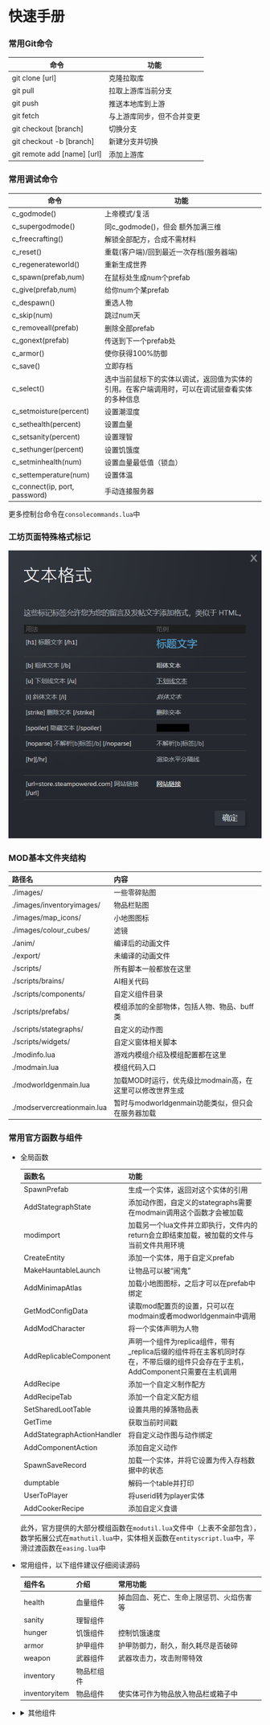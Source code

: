 # 快速手册

### 常用Git命令

| 命令                        | 功能                       |
| --------------------------- | -------------------------- |
| git clone [url]             | 克隆拉取库                 |
| git pull                    | 拉取上游库当前分支         |
| git push                    | 推送本地库到上游           |
| git fetch                   | 与上游库同步，但不合并变更 |
| git checkout [branch]       | 切换分支                   |
| git checkout -b [branch]    | 新建分支并切换             |
| git remote add [name] [url] | 添加上游库                 |

### 常用调试命令

| 命令                          | 功能                                                         |
| ----------------------------- | ------------------------------------------------------------ |
| c_godmode()                   | 上帝模式/复活                                                |
| c_supergodmode()              | 同c_godmode()，但会 额外加满三维                             |
| c_freecrafting()              | 解锁全部配方，合成不需材料                                   |
| c_reset()                     | 重载(客户端)/回到最近一次存档(服务器端)                      |
| c_regenerateworld()           | 重新生成世界                                                 |
| c_spawn(prefab,num)           | 在鼠标处生成num个prefab                                      |
| c_give(prefab,num)            | 给你num个某prefab                                            |
| c_despawn()                   | 重选人物                                                     |
| c_skip(num)                   | 跳过num天                                                    |
| c_removeall(prefab)           | 删除全部prefab                                               |
| c_gonext(prefab)              | 传送到下一个prefab处                                         |
| c_armor()                     | 使你获得100%防御                                             |
| c_save()                      | 立即存档                                                     |
| c_select()                    | 选中当前鼠标下的实体以调试，返回值为实体的引用。在客户端调用时，可以在调试层查看实体的多种信息 |
| c_setmoisture(percent)        | 设置潮湿度                                                   |
| c_sethealth(percent)          | 设置血量                                                     |
| c_setsanity(percent)          | 设置理智                                                     |
| c_sethunger(percent)          | 设置饥饿度                                                   |
| c_setminhealth(num)           | 设置血量最低值（锁血）                                       |
| c_settemperature(num)         | 设置体温                                                     |
| c_connect(ip, port, password) | 手动连接服务器                                               |

更多控制台命令在`consolecommands.lua`中

### 工坊页面特殊格式标记

![img](assets/images/工坊文本格式.png)

### MOD基本文件夹结构

| 路径名                    |                    内容                    |
| :------------------------ | :----------------------------------------- |
| ./images/                 |                一些零碎贴图                |
| ./images/inventoryimages/ |                 物品栏贴图                 |
| ./images/map_icons/ |                 小地图图标                 |
| ./images/colour_cubes/    |                    滤镜                   |
|./anim/						|				编译后的动画文件	|
| ./export/                 |              未编译的动画文件              |
| ./scripts/                |           所有脚本一般都放在这里           |
| ./scripts/brains/         |                 AI相关代码                 |
| ./scripts/components/     |               自定义组件目录               |
| ./scripts/prefabs/        | 模组添加的全部物体，包括人物、物品、buff类 |
| ./scripts/stategraphs/    |               自定义的动作图               |
| ./scripts/widgets/        | 自定义窗体相关脚本 |
| ./modinfo.lua | 游戏内模组介绍及模组配置都在这里 |
| ./modmain.lua | 模组代码入口 |
| ./modworldgenmain.lua | 加载MOD时运行，优先级比modmain高，在这里可以修改世界生成 |
| ./modservercreationmain.lua | 暂时与modworldgenmain功能类似，但只会在服务器加载 |

### 常用官方函数与组件

- 全局函数

  | 函数名                     | 功能                                                         |
  | -------------------------- | ------------------------------------------------------------ |
  | SpawnPrefab                | 生成一个实体，返回对这个实体的引用                           |
  | AddStategraphState         | 添加动作图，自定义的stategraphs需要在modmain调用这个函数才会被加载 |
  | modimport                  | 加载另一个lua文件并立即执行，文件内的return会立即结束加载，被加载的文件与当前文件共用环境 |
  | CreateEntity               | 添加一个实体，用于自定义prefab                               |
  | MakeHauntableLaunch        | 让物品可以被“闹鬼”                                           |
  | AddMinimapAtlas            | 加载小地图图标，之后才可以在prefab中绑定                     |
  | GetModConfigData           | 读取mod配置页的设置，只可以在modmain或者modworldgenmain中调用 |
  | AddModCharacter            | 将一个实体声明为人物                                         |
  | AddReplicableComponent     | 声明一个组件为replica组件，带有_replica后缀的组件将在主客机同时存在，不带后缀的组件只会存在于主机，AddComponent只需要在主机调用 |
  | AddRecipe                  | 添加一个自定义制作配方                                       |
  | AddRecipeTab               | 添加一个自定义配方组                                         |
  | SetSharedLootTable         | 设置共用的掉落物品表                                         |
  | GetTime                    | 获取当前时间戳                                               |
  | AddStategraphActionHandler | 将自定义动作图与动作绑定                                     |
  | AddComponentAction         | 添加自定义动作                                               |
  | SpawnSaveRecord            | 加载一个实体，并将它设置为传入存档数据中的状态               |
  | dumptable                  | 解码一个table并打印                                          |
  | UserToPlayer               | 将userid转为player实体                                       |
  | AddCookerRecipe            | 添加自定义食谱                                               |
  
  此外，官方提供的大部分模组函数在```modutil.lua```文件中（上表不全部包含），数学拓展公式在```mathutil.lua```中，实体相关函数在```entityscript.lua```中，平滑过渡函数在```easing.lua```中

- 常用组件，以下组件建议仔细阅读源码

  | 组件名        | 介绍         | 常用功能                                                     |
  | ------------- | ------------ | ------------------------------------------------------------ |
  | health        | 血量组件     | 掉血回血、死亡、生命上限惩罚、火焰伤害等                     |
  | sanity        | 理智组件     |                                                              |
  | hunger        | 饥饿组件     | 控制饥饿速度                                                 |
  | armor         | 护甲组件     | 护甲防御力，耐久，耐久耗尽是否破碎                           |
  | weapon        | 武器组件     | 武器攻击力，攻击附带特效                                     |
  |inventory|物品栏组件||
  |inventoryitem|物品组件|使实体可作为物品放入物品栏或箱子中|

- <details><summary>其他组件</summary>
  <table><thead><tr><th><span>组件名</span></th><th><span>介绍</span></th><th><span>常用功能</span></th></tr></thead><tbody><tr><td><span>birdspawner</span></td><td><span>鸟类生成点</span></td><td><span>修改生成的鸟类类型、频率等</span></td></tr><tr><td><span>book</span></td><td><span>书籍组件</span></td><td><span>添加自定义书籍时可能会用</span></td></tr><tr><td><span>builder</span></td><td><span>建造组件</span></td><td><span>让玩家可以制作/建造物品，可以在这里修改来实现一键制造、重复制造等</span></td></tr><tr><td><span>burnable</span></td><td><span>可燃组件</span></td><td><span>设置物品燃烧时间，冒烟情况等</span></td></tr><tr><td><span>childspawner</span></td><td><span>巢穴组件</span></td><td><span>绑定到巢穴上来自动生成实体，如猪人、蜘蛛等，可以修改生成条件、生成速度、实体种类、巢穴被攻击时的某些特殊生成</span></td></tr><tr><td><span>colourcube</span></td><td><span>滤镜组件</span></td><td><span>自定义季节、时间、地上地下滤镜</span></td></tr><tr><td><span>combat</span></td><td><span>战斗组件</span></td><td><span>设置攻击伤害、攻击间隔、攻击距离、攻击buff、自动选择目标逻辑</span></td></tr><tr><td><span>container</span></td><td><span>容器组件</span></td><td><span>设置箱子格数，可放入物品判断，箱子内是否可堆叠，箱子是否可打开</span></td></tr><tr><td><span>cookable</span></td><td>&nbsp;</td><td><span>使一个实体可以在火堆上烹饪，可以设置烹饪产品和烹饪回调</span></td></tr><tr><td><span>cooldown</span></td><td><span>cd组件</span></td><td><span>设置某种操作的冷却时间，每个实体同时只可计算一种cd</span></td></tr><tr><td><span>debuff</span></td><td><span>buff组件</span></td><td><span>添加在buff上，SetAttachedFn设置buff被施加到实体时的回调，SetDetachedFn设置buff解除回调，SetExtendedFn设置buff未过期时被上了一个相同buff触发的回调</span></td></tr><tr><td><span>debuffable</span></td><td>&nbsp;</td><td><span>添加在实体上，使该实体可以附加buff并影响</span></td></tr><tr><td><span>deployable</span></td><td>&nbsp;</td><td><span>使实体可以被部署，如耕地机，可以设置部署地皮类型等</span></td></tr><tr><td><span>drawable</span></td><td><span>画板组件</span></td><td><span>使一个实体可以被"画"，如小木牌</span></td></tr><tr><td><span>drownable</span></td><td><span>溺水组件</span></td><td>&nbsp;</td></tr><tr><td><span>dynamicmusic</span></td><td><span>背景音乐组件</span></td><td><span>可以设置/修改不同季节，不同位置的环境背景音乐或与不同敌人作战时的音乐</span></td></tr><tr><td><span>eater</span></td><td>&nbsp;</td><td><span>使实体可以吃东西，可以设置能吃的食品类型，是否可以吃腐烂食物，吃东西时的回调，喜欢吃的食物种类</span></td></tr><tr><td><span>edible</span></td><td>&nbsp;</td><td><span>标记实体为可吃，可以设置食品三维，食品类型，对体温的影响效果，被吃时的回调</span></td></tr><tr><td><span>equippable</span></td><td>&nbsp;</td><td><span>使物品可装备，可设置装备槽，穿上/脱下的回调，装备额外移速，保温效果，防水效果、理智回复效果</span></td></tr><tr><td><span>finiteuses</span></td><td><span>耐久组件</span></td><td><span>设置物品总耐久，单次使用消耗耐久就</span></td></tr><tr><td><span>follower</span></td><td><span>跟随者</span></td><td><span>使生物可以跟随其他生物，可以设置单次跟随最大跟随时间，是否可以随领导者战斗</span></td></tr><tr><td><span>freezable</span></td><td>&nbsp;</td><td><span>设置冰冻抗性</span></td></tr><tr><td><span>fuel</span></td><td>&nbsp;</td><td><span>使物品成为燃料，可以设置燃料种类，燃烧值</span></td></tr><tr><td><span>fueled</span></td><td>&nbsp;</td><td><span>使实体可以燃烧燃料，可以设置燃烧速度，接受燃料的种类等</span></td></tr><tr><td><span>grogginess</span></td><td><span>困倦组件</span></td><td><span>实体被催眠时即与这个组件有关</span></td></tr><tr><td><span>growable</span></td><td><span>成长组件</span></td><td><span>主要用于树木生长，可以设置不同生长阶段的属性</span></td></tr><tr><td><span>harvestable</span></td><td>&nbsp;</td><td><span>主要用于可收获的建筑，如蜂箱、蘑菇农场，可设置收获产品类型，成熟时间</span></td></tr><tr><td><span>healer</span></td><td>&nbsp;</td><td><span>使物品可以用来“治疗”，可设置治疗量</span></td></tr><tr><td><span>healthtrigger</span></td><td>&nbsp;</td><td><span>添加到实体上，在实体生命值达到一定百分比时触发对应回调</span></td></tr><tr><td><span>leader</span></td><td>&nbsp;</td><td><span>与follower组件组合，实现领导——跟随</span></td></tr><tr><td><span>locomotor</span></td><td><span>移动组件</span></td><td><span>实体移动（非传送）均依赖于此组件，主要提供各种改变移速的方法</span></td></tr><tr><td><span>machine</span></td><td>&nbsp;</td><td><span>使实体可作为机器，主要提供启动/关闭操作</span></td></tr><tr><td><span>moisture</span></td><td><span>潮湿组件</span></td><td><span>与潮湿度相关</span></td></tr><tr><td><span>perishable</span></td><td>&nbsp;</td><td><span>食物腐烂相关</span></td></tr><tr><td><span>pickable</span></td><td>&nbsp;</td><td><span>可采摘的物品，如胡萝卜</span></td></tr><tr><td><span>plantable</span></td><td>&nbsp;</td><td><span>可种植的物品，如松果</span></td></tr><tr><td><span>playervision</span></td><td>&nbsp;</td><td><span>在这里替换玩家视野，夜视等，也可替换玩家滤镜</span></td></tr><tr><td><span>projectile</span></td><td><span>弹道组件</span></td><td><span>投掷品、发射物必需组件</span></td></tr><tr><td><span>reader</span></td><td>&nbsp;</td><td><span>使玩家可以读书</span></td></tr><tr><td><span>rechargeable</span></td><td><span>充能组件</span></td><td><span>主要用于装备cd等</span></td></tr><tr><td><span>repairable</span></td><td>&nbsp;</td><td><span>使物品可修理，设置接收修理工具类型</span></td></tr><tr><td><span>repairer</span></td><td>&nbsp;</td><td><span>使物品作为修理品，设置修理的目标属性</span></td></tr><tr><td><span>resistance</span></td><td>&nbsp;</td><td><span>免伤组件，骨甲的免伤就是用的这个</span></td></tr><tr><td><span>rider</span></td><td>&nbsp;</td><td><span>让玩家可以骑牛</span></td></tr><tr><td><span>sanityaura</span></td><td>&nbsp;</td><td><span>区域性的理智值buff，如格罗姆。可设置区域范围大小</span></td></tr><tr><td><span>scaler</span></td><td>&nbsp;</td><td><span>可随存档保存的放大缩小组件，默认只缩放提醒，通过OnApplyScale函数可自定义其他缩放</span></td></tr><tr><td><span>schoolspawner</span></td><td>&nbsp;</td><td><span>鱼群刷新组件</span></td></tr><tr><td><span>spawner</span></td><td>&nbsp;</td><td><span>这个是用来刷新boss类生物的，而不是猪人等</span></td></tr><tr><td><span>spellcaster</span></td><td><span>法术组件</span></td><td><span>使物品可以用来释放法术，如唤月法杖</span></td></tr><tr><td><span>stackable</span></td><td><span>堆叠组件</span></td><td>&nbsp;</td></tr><tr><td><span>talker</span></td><td><span>发言组件</span></td><td><span>实体说话时头上的那行小字，可以详细设置字号、字体、颜色等</span></td></tr><tr><td><span>timer</span></td><td><span>计时器组件</span></td><td><span>可以用来进行多个倒计时，每个计时结束时都会对附加的实体发送事件，具体计时情况会跟随存档，用途例如人物技能cd</span></td></tr><tr><td><span>tool</span></td><td><span>工具组件</span></td><td><span>用来给物品添加工具功能，例如砍、挖</span></td></tr><tr><td><span>tradable</span></td><td>&nbsp;</td><td><span>使物品可以用来换金子，具体换几个可以在设置</span></td></tr><tr><td><span>trader</span></td><td><span>商人组件</span></td><td><span>使实体可以与玩家交易，可设置具体交易内容</span></td></tr><tr><td><span>upgradeable</span></td><td><span>可升级组件</span></td><td><span>使物品可以用其他物品升级</span></td></tr><tr><td><span>useableitem</span></td><td>&nbsp;</td><td><span>是物品可以被“使用”，如灌木丛帽</span></td></tr><tr><td><span>waterproofer</span></td><td>&nbsp;</td><td><span>使装备具有防水效果</span></td></tr><tr><td><span>workable</span></td><td>&nbsp;</td><td><span>使物品可以被“砸”、“砍“等</span></td></tr><tr><td><span>writeable</span></td><td>&nbsp;</td><td><span>使物品可以被写，如木牌</span></td></tr></tbody></table>
  </details>
